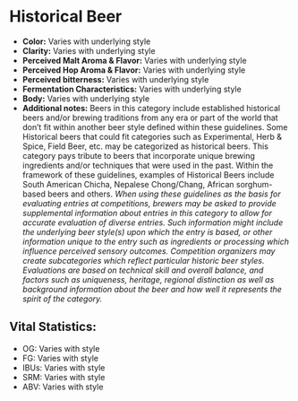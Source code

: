 # Historical Beer

- **Color:** Varies with underlying style
- **Clarity:** Varies with underlying style
- **Perceived Malt Aroma & Flavor:** Varies with underlying style
- **Perceived Hop Aroma & Flavor:** Varies with underlying style
- **Perceived bitterness:** Varies with underlying style
- **Fermentation Characteristics:** Varies with underlying style
- **Body:** Varies with underlying style
- **Additional notes:** Beers in this category include established historical beers and/or brewing traditions from any era or part of the world that don’t fit within another beer style defined within these guidelines. Some Historical beers that could fit categories such as Experimental, Herb & Spice, Field Beer, etc. may be categorized as historical beers. This category pays tribute to beers that incorporate unique brewing ingredients and/or techniques that were used in the past. Within the framework of these guidelines, examples of Historical Beers include South American Chicha, Nepalese Chong/Chang, African sorghum-based beers and others.	_When using these guidelines as the basis for evaluating entries at competitions, brewers may be asked to provide supplemental information about entries in this category to allow for accurate evaluation of diverse entries. Such information might include the underlying beer style(s) upon which the entry is based, or other information unique to the entry such as ingredients or processing which influence perceived sensory outcomes. Competition organizers may create subcategories which reflect particular historic beer styles. Evaluations are based on technical skill and overall balance, and factors such as uniqueness, heritage, regional distinction as well as background information about the beer and how well it represents the spirit of the category._

## Vital Statistics:

- OG: Varies with style 
- FG: Varies with style 
- IBUs: Varies with style 
- SRM: Varies with style 
- ABV: Varies with style 
